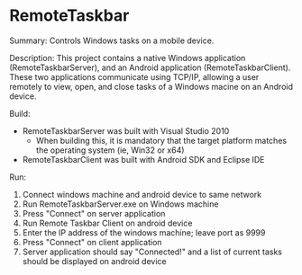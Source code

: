 RemoteTaskbar
=============

Summary: Controls Windows tasks on a mobile device.

Description:
This project contains a native Windows application (RemoteTaskbarServer), and an Android application (RemoteTaskbarClient).
These two applications communicate using TCP/IP, allowing a user remotely to view, open, and close tasks of a Windows macine on an Android device.

Build:
- RemoteTaskbarServer was built with Visual Studio 2010
  - When building this, it is mandatory that the target platform matches the operating system (ie, Win32 or x64)
- RemoteTaskbarClient was built with Android SDK and Eclipse IDE

Run:
1) Connect windows machine and android device to same network
2) Run  RemoteTaskbarServer.exe on Windows machine
3) Press "Connect" on server application
4) Run Remote Taskbar Client on android device
5) Enter the IP address of the windows machine; leave port as 9999
6) Press "Connect" on client application
7) Server application should say "Connected!" and a list of current tasks should be displayed on android device
